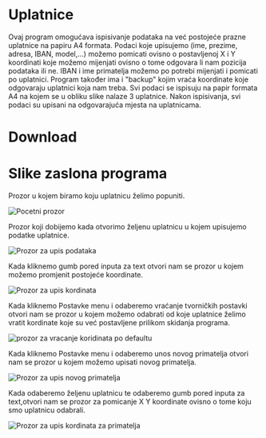 # Uplatnice

Ovaj program omogućava ispisivanje podataka na već postojeće prazne uplatnice na papiru A4 formata. Podaci koje upisujemo (ime, prezime, adresa, IBAN, model,...) možemo pomicati ovisno o postavljenoj X i Y koordinati koje možemo mijenjati ovisno o tome odgovara li nam pozicija podataka ili ne. IBAN i ime primatelja možemo po potrebi mijenjati i pomicati po uplatnici. Program također ima i "backup" kojim vraća koordinate koje odgovaraju uplatnici koja nam treba. Svi podaci se ispisuju na papir formata A4 na kojem se u obliku slike nalaze 3 uplatnice. Nakon ispisivanja, svi podaci su upisani na odgovarajuća mjesta na uplatnicama.

# Download


# Slike zaslona programa

Prozor u kojem biramo koju uplatnicu želimo popuniti.

![Pocetni prozor](https://user-images.githubusercontent.com/58593872/70475785-9944ca80-1ad5-11ea-9d6a-382288766111.JPG)

Prozor koji dobijemo kada otvorimo željenu uplatnicu u kojem upisujemo podatke uplatnice.

![Prozor za upis podataka](https://user-images.githubusercontent.com/58593872/70475789-99dd6100-1ad5-11ea-95dc-eddca473b634.JPG)

Kada kliknemo gumb pored inputa za text otvori nam se prozor u kojem možemo promjenit postojeće koordinate.

![Prozor za upis kordinata](https://user-images.githubusercontent.com/58593872/70475787-99dd6100-1ad5-11ea-81b0-e5aeb5ec23c5.JPG)

Kada kliknemo Postavke menu i odaberemo vraćanje tvorničkih postavki otvori nam se prozor u kojem možemo odabrati
od koje uplatnice želimo vratit kordinate koje su već postavljene prilikom skidanja programa.

![prozor za vracanje koridinata po defaultu](https://user-images.githubusercontent.com/58593872/70475791-9a75f780-1ad5-11ea-83ab-3b3f9b9b2726.JPG)

Kada kliknemo Postavke menu i odaberemo unos novog primatelja otvori nam se prozor u kojem možemo upisati novog primatelja.

![Prozor za upis novog primatelja](https://user-images.githubusercontent.com/58593872/70475788-99dd6100-1ad5-11ea-944a-d51425d58f54.JPG)

Kada odaberemo željenu uplatnicu te odaberemo gumb pored inputa za text,otvori nam se prozor za pomicanje X Y koordinate
ovisno o tome koju smo uplatnicu odabrali.

![Prozor za upis kordinata za primatelja](https://user-images.githubusercontent.com/58593872/70476501-1886ce00-1ad7-11ea-8814-d62addb278bd.JPG)






